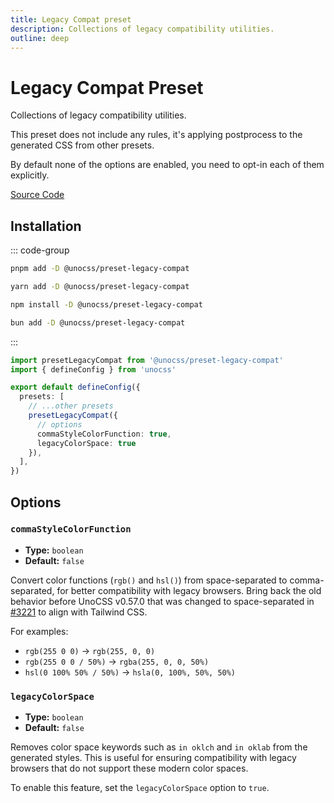 ```yaml
---
title: Legacy Compat preset
description: Collections of legacy compatibility utilities.
outline: deep
---
```


# Legacy Compat Preset

Collections of legacy compatibility utilities.

This preset does not include any rules, it's applying postprocess to the generated CSS from other presets.

By default none of the options are enabled, you need to opt-in each of them explicitly.

[Source Code](https://github.com/unocss/unocss/tree/main/packages-presets/preset-legacy-compat)

## Installation

::: code-group

```bash [pnpm]
pnpm add -D @unocss/preset-legacy-compat
```

```bash [yarn]
yarn add -D @unocss/preset-legacy-compat
```

```bash [npm]
npm install -D @unocss/preset-legacy-compat
```

```bash [bun]
bun add -D @unocss/preset-legacy-compat
```

:::

```ts [uno.config.ts]
import presetLegacyCompat from '@unocss/preset-legacy-compat'
import { defineConfig } from 'unocss'

export default defineConfig({
  presets: [
    // ...other presets
    presetLegacyCompat({
      // options
      commaStyleColorFunction: true,
      legacyColorSpace: true
    }),
  ],
})
```

## Options

### `commaStyleColorFunction`

- **Type:** `boolean`
- **Default:** `false`

Convert color functions (`rgb()` and `hsl()`) from space-separated to comma-separated, for better compatibility with legacy browsers. Bring back the old behavior before UnoCSS v0.57.0 that was changed to space-separated in [#3221](https://github.com/unocss/unocss/pull/3221) to align with Tailwind CSS.

For examples:

- `rgb(255 0 0)` -> `rgb(255, 0, 0)`
- `rgb(255 0 0 / 50%)` -> `rgba(255, 0, 0, 50%)`
- `hsl(0 100% 50% / 50%)` -> `hsla(0, 100%, 50%, 50%)`

### `legacyColorSpace`

- **Type:** `boolean`
- **Default:** `false`

Removes color space keywords such as `in oklch` and `in oklab` from the generated styles. This is useful for ensuring compatibility with legacy browsers that do not support these modern color spaces.

To enable this feature, set the `legacyColorSpace` option to `true`.
